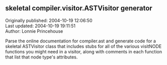 ## skeletal compiler.visitor.ASTVisitor generator  
Originally published: 2004-10-19 12:06:50  
Last updated: 2004-10-19 19:11:51  
Author: Lonnie Princehouse  
  
Parse the online documentation for compiler.ast and generate code for a skeletal ASTVisitor class that includes stubs for all of the various visitNODE functions you might need in a visitor, along with comments in each function that list that node type's attributes.